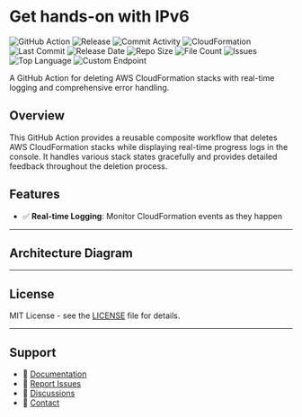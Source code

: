 # Get hands-on with IPv6

![GitHub Action](https://img.shields.io/badge/GitHub-Action-blue?logo=github)&nbsp;![Release](https://github.com/subhamay-bhattacharyya/1606-vpc-cft/actions/workflows/release.yaml/badge.svg)&nbsp;![Commit Activity](https://img.shields.io/github/commit-activity/t/subhamay-bhattacharyya/1606-vpc-cft)&nbsp;![CloudFormation](https://img.shields.io/badge/AWS-CloudFormation-orange?logo=amazonaws)&nbsp;![Last Commit](https://img.shields.io/github/last-commit/subhamay-bhattacharyya/1606-vpc-cft)&nbsp;![Release Date](https://img.shields.io/github/release-date/subhamay-bhattacharyya/1606-vpc-cft)&nbsp;![Repo Size](https://img.shields.io/github/repo-size/subhamay-bhattacharyya/1606-vpc-cft)&nbsp;![File Count](https://img.shields.io/github/directory-file-count/subhamay-bhattacharyya/1606-vpc-cft)&nbsp;![Issues](https://img.shields.io/github/issues/subhamay-bhattacharyya/1606-vpc-cft)&nbsp;![Top Language](https://img.shields.io/github/languages/top/subhamay-bhattacharyya/1606-vpc-cft)&nbsp;![Custom Endpoint](https://img.shields.io/endpoint?url=https://gist.githubusercontent.com/bsubhamay/4560bcaa9894857508a07568f11e8434/raw/1606-vpc-cft.json?)


A GitHub Action for deleting AWS CloudFormation stacks with real-time logging and comprehensive error handling.

## Overview

This GitHub Action provides a reusable composite workflow that deletes AWS CloudFormation stacks while displaying real-time progress logs in the console. It handles various stack states gracefully and provides detailed feedback throughout the deletion process.

## Features

- ✅ **Real-time Logging**: Monitor CloudFormation events as they happen

---

## Architecture Diagram


---

## License

MIT License - see the [LICENSE](LICENSE) file for details.

---

## Support

- 📖 [Documentation](https://github.com/subhamay-bhattacharyya/1606-vpc-cft/wiki)
- 🐛 [Report Issues](https://github.com/subhamay-bhattacharyya/1606-vpc-cft/issues)
- 💬 [Discussions](https://github.com/subhamay-bhattacharyya/1606-vpc-cft/discussions)
- 📧 [Contact](mailto:support@subhamay.aws@gmail.com)